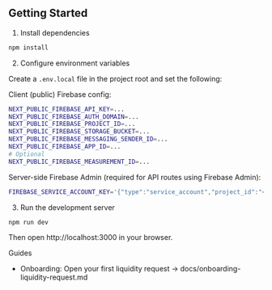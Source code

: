 ## Getting Started

1) Install dependencies

```bash
npm install
```

2) Configure environment variables

Create a `.env.local` file in the project root and set the following:

Client (public) Firebase config:

```bash
NEXT_PUBLIC_FIREBASE_API_KEY=...
NEXT_PUBLIC_FIREBASE_AUTH_DOMAIN=...
NEXT_PUBLIC_FIREBASE_PROJECT_ID=...
NEXT_PUBLIC_FIREBASE_STORAGE_BUCKET=...
NEXT_PUBLIC_FIREBASE_MESSAGING_SENDER_ID=...
NEXT_PUBLIC_FIREBASE_APP_ID=...
# Optional
NEXT_PUBLIC_FIREBASE_MEASUREMENT_ID=...
```

Server-side Firebase Admin (required for API routes using Firebase Admin):

```bash
FIREBASE_SERVICE_ACCOUNT_KEY='{"type":"service_account","project_id":"<PROJECT_ID>", ...}'
```

3) Run the development server

```bash
npm run dev
```

Then open http://localhost:3000 in your browser.

Guides

- Onboarding: Open your first liquidity request → docs/onboarding-liquidity-request.md
